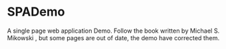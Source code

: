# SPADemo
A single page web application Demo. Follow the book written by Michael S. Mikowski , but some pages are out of date, the demo have corrected them.
